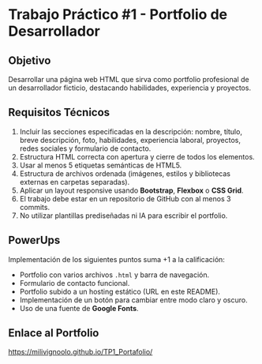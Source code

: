 # Trabajo Práctico #1 - Portfolio de Desarrollador

## Objetivo
Desarrollar una página web HTML que sirva como portfolio profesional de un desarrollador ficticio, destacando habilidades, experiencia y proyectos.

## Requisitos Técnicos
1. Incluir las secciones especificadas en la descripción: nombre, título, breve descripción, foto, habilidades, experiencia laboral, proyectos, redes sociales y formulario de contacto.
2. Estructura HTML correcta con apertura y cierre de todos los elementos.
3. Usar al menos 5 etiquetas semánticas de HTML5.
4. Estructura de archivos ordenada (imágenes, estilos y bibliotecas externas en carpetas separadas).
5. Aplicar un layout responsive usando **Bootstrap**, **Flexbox** o **CSS Grid**.
6. El trabajo debe estar en un repositorio de GitHub con al menos 3 commits.
7. No utilizar plantillas prediseñadas ni IA para escribir el portfolio.

## PowerUps
Implementación de los siguientes puntos suma +1 a la calificación:
- Portfolio con varios archivos `.html` y barra de navegación.
- Formulario de contacto funcional.
- Portfolio subido a un hosting estático (URL en este README).
- Implementación de un botón para cambiar entre modo claro y oscuro.
- Uso de una fuente de **Google Fonts**.

## Enlace al Portfolio
https://milivignoolo.github.io/TP1_Portafolio/
